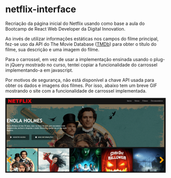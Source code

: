 # netflix-interface

Recriação da página inicial do Netflix usando como base a aula do Bootcamp de React Web Developer da Digital Innovation.

Ao invés de utilizar informações estáticas nos campos do filme principal, fez-se uso da API do The Movie Database ([TMDb](https://developers.themoviedb.org/3/getting-started/introduction)) para obter o título do filme, sua descrição e uma imagem do filme.

Para o carrossel, em vez de usar a implementação ensinada usando o plug-in jQuery mostrado no curso, tentei copiar a funcionalidade do carrossel implementando-a em javascript.

Por motivos de segurança, não está disponível a chave API usada para obter os dados e imagens dos filmes. Por isso, abaixo tem um breve GIF mostrando o site com a funcionalidade de carrossel implementada.

![Cópia da interface do Netflix em funcionamento](exemplo.gif)

